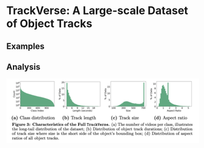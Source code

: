 # TrackVerse: A Large-scale Dataset of Object Tracks
## Examples

## Analysis
![analysis](./figs/stat.png)